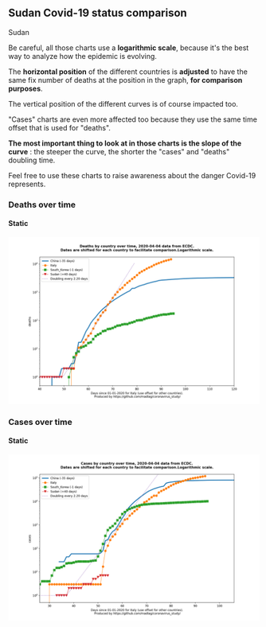 ## Sudan Covid-19 status comparison 

Sudan



Be careful, all those charts use a **logarithmic scale**, because it's the best way to analyze how the epidemic is evolving.
 
The **horizontal position** of the different countries is **adjusted** to have the same fix number of deaths at the position in the graph, **for comparison purposes**.

The vertical position of the different curves is of course impacted too.

"Cases" charts are even more affected too because they use the same time offset that is used for "deaths".

**The most important thing to look at in those charts is the slope of the curve** : the steeper the curve, the shorter the "cases" and "deaths" doubling time.

Feel free to use these charts to raise awareness about the danger Covid-19 represents. 


 
### Deaths over time
 
#### Static
![Sudan covid-19 deaths static chart](https://raw.githubusercontent.com/madlag/coronavirus_study/master/notebooks/graphs/2020-04-04/countries/Sudan/2020-04-04_Sudan_deaths.png "Sudan covid-19 deaths static chart")   

 
### Cases over time
 
#### Static
![Sudan covid-19 cases static chart](https://raw.githubusercontent.com/madlag/coronavirus_study/master/notebooks/graphs/2020-04-04/countries/Sudan/2020-04-04_Sudan_cases.png "Sudan covid-19 cases static chart")   

